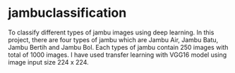 # jambuclassification
To classify different types of jambu images using deep learning.
In this project, there are four types of jambu which are Jambu Air, Jambu Batu, Jambu Bertih and Jambu Bol.
Each types of jambu contain 250 images with total of 1000 images.
I have used transfer learning with VGG16 model using image input size 224 x 224.
